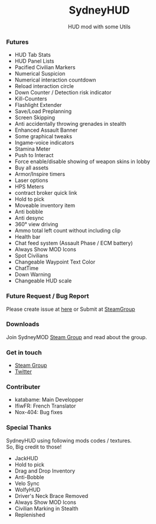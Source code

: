 <h1 align="center">SydneyHUD</h1>
<p align="center">HUD mod with some Utils</p>

### Futures
* HUD Tab Stats
* HUD Panel Lists
* Pacified Civilian Markers
* Numerical Suspicion
* Numerical interaction countdown
* Reload interaction circle
* Down Counter / Detection risk indicator
* Kill-Counters
* Flashlight Extender
* Save/Load Preplanning
* Screen Skipping
* Anti accidentally throwing grenades in stealth
* Enhanced Assault Banner
* Some graphical tweaks
* Ingame-voice indicators
* Stamina Meter
* Push to Interact
* Force enable/disable showing of weapon skins in lobby
* Buy all assets
* Armor/Inspire timers
* Laser options
* HPS Meters
* contract broker quick link
* Hold to pick
* Moveable inventory item
* Anti bobble
* Anti desync
* 360° view driving
* Ammo total left count without including clip
* Health bar
* Chat feed system (Assault Phase / ECM battery)
* Always Show MOD Icons
* Spot Civilians
* Changeable Waypoint Text Color
* ChatTime
* Down Warning
* Changeable HUD scale

### Future Request / Bug Report
Please create issue at [here](https://github.com/SydneyMOD/SydneyHUD/issues) or Submit at [SteamGroup](https://steamcommunity.com/groups/SydneyMOD/discussions/2/152390648090747618/)

### Downloads
Join SydneyMOD [Steam Group](https://steamcommunity.com/groups/SydneyMOD) and read about the group.

### Get in touch
* [Steam Group](https://steamcommunity.com/groups/SydneyMOD)
* [Twitter](https://twitter.com/SydneyMOD)

### Contributer
* katabame: Main Developper
* IfiwFR: French Translator
* Nox-404: Bug fixes

### Special Thanks
SydneyHUD using following mods codes / textures.  
So, Big credit to those!

* JackHUD
* Hold to pick
* Drag and Drop Inventory
* Anti-Bobble
* Velo Sync
* WolfyHUD
* Driver's Neck Brace Removed
* Always Show MOD Icons
* Civilian Marking in Stealth
* Replenished